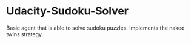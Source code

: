 # Udacity-Sudoku-Solver
Basic agent that is able to solve sudoku puzzles. Implements the naked twins strategy.
